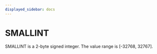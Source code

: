 ```yaml
---
displayed_sidebar: docs
---
```


# SMALLINT

SMALLINT is a 2-byte signed integer. The value range is [-32768, 32767].
